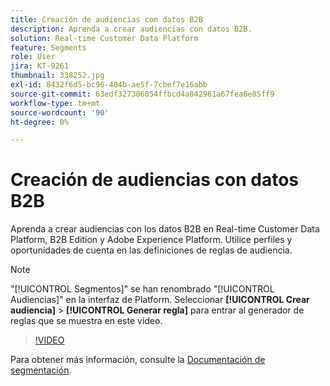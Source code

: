 ```yaml
---
title: Creación de audiencias con datos B2B
description: Aprenda a crear audiencias con datos B2B.
solution: Real-time Customer Data Platform
feature: Segments
role: User
jira: KT-9261
thumbnail: 338252.jpg
exl-id: 8432f6d5-bc96-404b-ae5f-7cbef7e16abb
source-git-commit: 63edf327306054ffbcd4a842961a67fea6e85ff9
workflow-type: tm+mt
source-wordcount: '90'
ht-degree: 0%

---
```


# Creación de audiencias con datos B2B

Aprenda a crear audiencias con los datos B2B en Real-time Customer Data Platform, B2B Edition y Adobe Experience Platform. Utilice perfiles y oportunidades de cuenta en las definiciones de reglas de audiencia.

>[!NOTE]
>
> &quot;[!UICONTROL Segmentos]&quot; se han renombrado &quot;[!UICONTROL Audiencias]&quot; en la interfaz de Platform. Seleccionar **[!UICONTROL Crear audiencia]** > **[!UICONTROL Generar regla]** para entrar al generador de reglas que se muestra en este vídeo.

>[!VIDEO](https://video.tv.adobe.com/v/338252?quality=12&learn=on)

Para obtener más información, consulte la [Documentación de segmentación](https://experienceleague.adobe.com/docs/experience-platform/rtcdp/profile/profile-browse.html).
